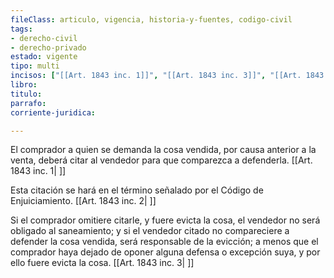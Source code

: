 ```yaml
---
fileClass: articulo, vigencia, historia-y-fuentes, codigo-civil
tags:
- derecho-civil
- derecho-privado
estado: vigente
tipo: multi
incisos: ["[[Art. 1843 inc. 1]]", "[[Art. 1843 inc. 3]]", "[[Art. 1843 inc. 2]]"]
libro:
titulo:
parrafo:
corriente-juridica:

---
```

El comprador a quien se demanda la cosa vendida, por causa anterior a la venta, deberá citar al vendedor para que comparezca a defenderla. [[Art. 1843 inc. 1| ]]

Esta citación se hará en el término señalado por el Código de Enjuiciamiento. [[Art. 1843 inc. 2| ]]

Si el comprador omitiere citarle, y fuere evicta la cosa, el vendedor no será obligado al saneamiento; y si el vendedor citado no compareciere a defender la cosa vendida, será responsable de la evicción; a menos que el comprador haya dejado de oponer alguna defensa o excepción suya, y por ello fuere evicta la cosa. [[Art. 1843 inc. 3| ]]